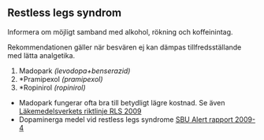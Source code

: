 Restless legs syndrom
---------------------

Informera om möjligt samband med alkohol, rökning och koffeinintag.

Rekommendationen gäller när besvären ej kan dämpas tillfredsställande
med lätta analgetika.

1. Madopark *(levodopa+benserazid)*
2. \*Pramipexol *(pramipexol)*
2. \*Ropinirol *(ropinirol)*

-   Madopark fungerar ofta bra till betydligt lägre kostnad. Se även
    [Läkemedelsverkets riktlinje RLS 2009](http://www.lakemedelsverket.se/malgrupp/Halso---sjukvard/Behandlings--rekommendationer/Behandlingsrekommendation---listan/Restless-legs-syndrom-RLS)
-   Dopaminerga medel vid restless legs syndrome [SBU Alert rapport 2009-4](http://www.sbu.se/sv/Publicerat/Alert/Dopaminerga-medel-vid-restless-legs-syndrome)


